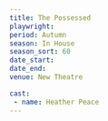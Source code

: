 ```yaml
---
title: The Possessed
playwright: 
period: Autumn
season: In House
season_sort: 60
date_start: 
date_end: 
venue: New Theatre

cast:
 - name: Heather Peace
---
```

